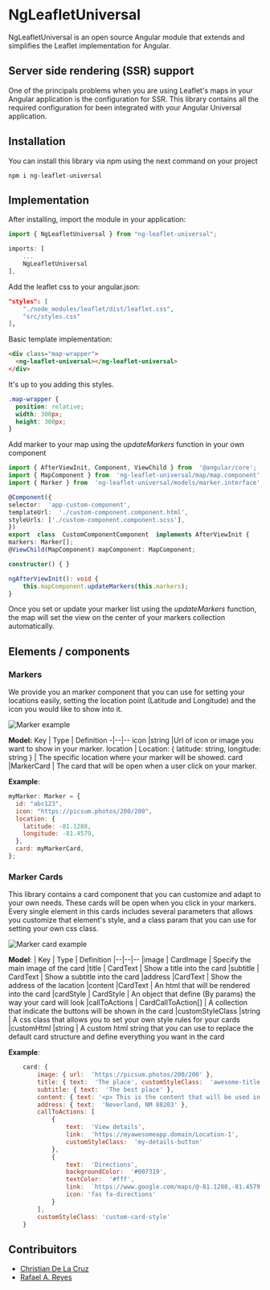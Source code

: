 # NgLeafletUniversal

NgLeafletUniversal is an open source Angular module that extends and simplifies the Leaflet implementation for Angular.

## Server side rendering (SSR) support

One of the principals problems when you are using Leaflet's maps in your Angular application is the configuration for SSR.
This library contains all the required configuration for been integrated with your Angular Universal application.

## Installation

You can install this library via npm using the next command on your project

    npm i ng-leaflet-universal

## Implementation

After installing, import the module in your application:

```typescript
import { NgLeafletUniversal } from "ng-leaflet-universal";
```

```typescript
imports: [
	...
	NgLeafletUniversal
],
```

Add the leaflet css to your angular.json:

```json
"styles": [
	"./node_modules/leaflet/dist/leaflet.css",
	"src/styles.css"
],
```

Basic template implementation:

```html
<div class="map-wrapper">
  <ng-leaflet-universal></ng-leaflet-universal>
</div>
```

It's up to you adding this styles.

```css
.map-wrapper {
  position: relative;
  width: 300px;
  height: 300px;
}
```

Add marker to your map using the _updateMarkers_ function in your own component

```typescript
import { AfterViewInit, Component, ViewChild } from  '@angular/core';
import { MapComponent } from  'ng-leaflet-universal/map/map.component';
import { Marker } from  'ng-leaflet-universal/models/marker.interface';

@Component({
selector:  'app-custom-component',
templateUrl:  './custom-component.component.html',
styleUrls: ['./custom-component.component.scss'],
})
export  class  CustomComponentComponent  implements AfterViewInit {
markers: Marker[];
@ViewChild(MapComponent) mapComponent: MapComponent;

constructor() { }

ngAfterViewInit(): void {
	this.mapComponent.updateMarkers(this.markers);
}
```

Once you set or update your marker list using the _updateMarkers_ function, the map will set the view on the center of your markers collection automatically.

## Elements / components

### Markers

We provide you an marker component that you can use for setting your locations easily, setting the location point (Latitude and Longitude) and the icon you would like to show into it.

![Marker example](./assets/images/marker.png)

**Model:**
Key | Type | Definition
-|--|--
icon |string |Url of icon or image you want to show in your marker.
location | Location: { latitude: string, longitude: string } | The specific location where your marker will be showed.
card |MarkerCard | The card that will be open when a user click on your marker.

**Example**:

```javascript
myMarker: Marker = {
  id: "abc123",
  icon: "https://picsum.photos/200/200",
  location: {
    latitude: -81.1288,
    longitude: -81.4579,
  },
  card: myMarkerCard,
};
```

### Marker Cards

This library contains a card component that you can customize and adapt to your own needs. These cards will be open when you click in your markers. Every single element in this cards includes several parameters that allows you customize that element's style, and a class param that you can use for setting your own css class.

![Marker card example](./assets/images/card.png)

**Model**:
| Key | Type | Definition
|--|--|--
|image | CardImage | Specify the main image of the card
|title | CardText | Show a title into the card
|subtitle | CardText | Show a subtitle into the card
|address |CardText | Show the address of the lacation
|content |CardText | An html that will be rendered into the card
|cardStyle | CardStyle | An object that define (By params) the way your card will look
|callToActions | CardCallToAction[] | A collection that indicate the buttons will be shown in the card
|customStyleClass |string | A css class that allows you to set your own style rules for your cards
|customHtml |string | A custom html string that you can use to replace the default card structure and define everything you want in the card

**Example**:

```javascript
    card: {
	    image: { url:  'https://picsum.photos/200/200' },
	    title: { text:  'The place', customStyleClass:  'awesome-title' },
	    subtitle: { text:  'The best place' },
	    content: { text: '<p> This is the content that will be used in the <b> card </b> </p>' },
	    address: { text:  'Neverland, NM 88203' },
	    callToActions: [
		    {
			    text:  'View details',
			    link:  'https://myawesomeapp.domain/Location-1',
			    customStyleClass:  'my-details-button'
		    },
		    {
			    text:  'Directions',
			    backgroundColor:  '#007319',
			    textColor:  '#fff',
			    link:  `https://www.google.com/maps/@-81.1288,-81.4579,18.13z`,
			    icon: 'fas fa-directions'
		    }
	    ],
	    customStyleClass: 'custom-card-style'
    }
```

## Contribuitors

- [Christian De La Cruz](https://github.com/DevCriss)
- [Rafael A. Reyes](https://github.com/rareyesrd)
